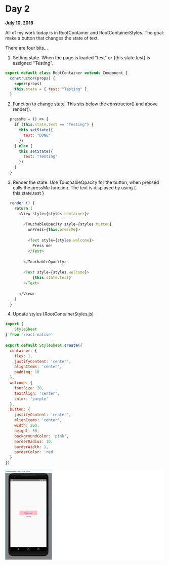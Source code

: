# Day 2

**July 10, 2018**  

All of my work today is in RootContainer and RootContainerStyles. The goal: make a button that changes the state of text.

There are four bits...

1. Setting state. When the page is loaded "test" or {this.state.test} is assigned "Testing".

```js
export default class RootContainer extends Component {
  constructor(props) {
    super(props)
    this.state = { test: "Testing" }
  }

```

2. Function to change state. This sits below the constructor() and above render().

```js
  pressMe = () => {
    if (this.state.test == "Testing") {
      this.setState({
        test: "DONE"
      })
    } else {
      this.setState({
        test: "Testing"
      })     
    }
  }

```

3. Render the state. Use TouchableOpacity for the button, when pressed calls the pressMe function. The text is displayed by using { this.state.test }

```js
  render () {
    return (
      <View style={styles.container}>

        <TouchableOpacity style={styles.button}
          onPress={this.pressMe}>

          <Text style={styles.welcome}> 
            Press me! 
          </Text>

        </TouchableOpacity>

        <Text style={styles.welcome}>
            {this.state.test}
        </Text>

      </View>
    )
  }
```

4. Update styles (RootContainerStyles.js)

```js
import {
    StyleSheet
} from 'react-native'

export default StyleSheet.create({
  container: {
    flex: 1,
    justifyContent: 'center',
    alignItems: 'center',
    padding: 10
  },
  welcome: {
    fontSize: 20,
    textAlign: 'center',
    color: 'purple'    
  },
  button: {
    justifyContent: 'center',
    alignItems: 'center',
    width: 200,
    height: 50,
    backgroundColor: 'pink',
    borderRadius: 10,
    borderWidth: 1,
    borderColor: 'red'
  }
})
```

![Test button - Google Pixel 2 XL](https://github.com/rayblick/100-days-of-code/raw/master/docs/images/day002_1.png "Test button")